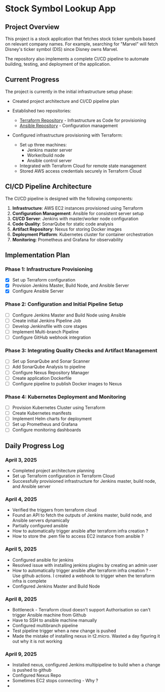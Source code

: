 # Stock Symbol Lookup App

## Project Overview

This project is a stock application that fetches stock ticker symbols based on relevant company names. For example, searching for "Marvel" will fetch Disney's ticker symbol (DIS) since Disney owns Marvel.

The repository also implements a complete CI/CD pipeline to automate building, testing, and deployment of the application.

## Current Progress

The project is currently in the initial infrastructure setup phase:

- Created project architecture and CI/CD pipeline plan
- Established two repositories:
  - [Terraform Repository](https://github.com/kishore14194/terraform-jenkins-infra) - Infrastructure as Code for provisioning
  - [Ansible Repository](https://github.com/kishore14194/cicd-ansible) - Configuration management

- Configured infrastructure provisioning with Terraform:
  - Set up three machines:
    - Jenkins master server
    - Worker/build node
    - Ansible control server
  - Integrated with Terraform Cloud for remote state management
  - Stored AWS access credentials securely in Terraform Cloud

## CI/CD Pipeline Architecture

The CI/CD pipeline is designed with the following components:

1. **Infrastructure**: AWS EC2 instances provisioned using Terraform
2. **Configuration Management**: Ansible for consistent server setup
3. **CI/CD Server**: Jenkins with master/worker node configuration
4. **Code Quality**: SonarQube for static code analysis
5. **Artifact Repository**: Nexus for storing Docker images
6. **Deployment Platform**: Kubernetes cluster for container orchestration
7. **Monitoring**: Prometheus and Grafana for observability

## Implementation Plan

### Phase 1: Infrastructure Provisioning
- [x] Set up Terraform configuration
- [x] Provision Jenkins Master, Build Node, and Ansible Server
- [x] Configure Ansible Server

### Phase 2: Configuration and Initial Pipeline Setup 
- [ ] Configure Jenkins Master and Build Node using Ansible
- [ ] Create initial Jenkins Pipeline Job
- [ ] Develop Jenkinsfile with core stages
- [ ] Implement Multi-branch Pipeline
- [ ] Configure GitHub webhook integration

### Phase 3: Integrating Quality Checks and Artifact Management
- [ ] Set up SonarQube and Sonar Scanner
- [ ] Add SonarQube Analysis to pipeline
- [ ] Configure Nexus Repository Manager
- [ ] Create application Dockerfile
- [ ] Configure pipeline to publish Docker images to Nexus

### Phase 4: Kubernetes Deployment and Monitoring
- [ ] Provision Kubernetes Cluster using Terraform
- [ ] Create Kubernetes manifests
- [ ] Implement Helm charts for deployment
- [ ] Set up Prometheus and Grafana
- [ ] Configure monitoring dashboards

## Daily Progress Log

### April 3, 2025
- Completed project architecture planning
- Set up Terraform configuration in Terraform Cloud
- Successfully provisioned infrastructure for Jenkins master, build node, and Ansible server
### April 4, 2025
- Verified the triggers from terraform cloud
- Found an API to fetch the outputs of Jenkins master, build node, and Ansible servers dynamically
- Partially configured ansible
- How to automatically trigger ansible after terraform infra creation ?
- How to store the .pem file to access EC2 instance from ansible ?
### April 5, 2025
- Configured ansible for jenkins
- Resolved issue with installing jenkins plugins by creating an admin user
- How to automatically trigger ansible after terraform infra creation ? - Use github actions. I created a webhook to trigger when the terraform infra is complete
- Configured Jenkins Master and Build Node
### April 8, 2025
- Bottleneck - Terraform cloud doesn't support Authorisation so can't trigger Ansible machine from Github
- Have to SSH to ansible machine manually
- Configured multibranch pipeline
- Test pipeline trigger when a new change is pushed
- Made the mistake of installing nexus in t2.micro. Wasted a day figuring it out why it is not working
### April 9, 2025
- Installed nexus, configured Jenkins multipipeline to build when a change is pushed to github
- Configured Nexus Repo
- Sometimes EC2 stops connecting - Why ?
- 
